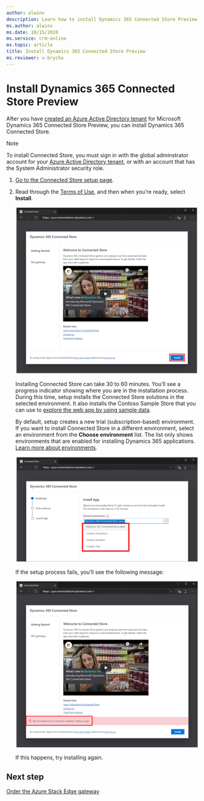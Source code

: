 ```yaml
---
author: alwinv
description: Learn how to install Dynamics 365 Connected Store Preview
ms.author: alwinv
ms.date: 10/15/2020
ms.service: crm-online
ms.topic: article
title: Install Dynamics 365 Connected Store Preview
ms.reviewer: v-brycho
---
```


# Install Dynamics 365 Connected Store Preview

After you have [created an Azure Active Directory tenant](admin-create-new-tenant.md) for Microsoft Dynamics 365 Connected Store Preview, you can 
install Dynamics 365 Connected Store.

>[!NOTE]
>To install Connected Store, you must sign in with the global adminstrator account for your [Azure Active Directory tenant](admin-create-new-tenant.md), or with an account that has the System Administrator security role.

1. [Go to the Connected Store setup page](https://go.microsoft.com/fwlink/?linkid=2143957).

2. Read through the [Terms of Use](https://go.microsoft.com/fwlink/?linkid=2128595), and then when you’re ready, select **Install**.

     ![Install button](media/install-connected-store.PNG "Install button")
    
    Installing Connected Store can take 30 to 60 minutes. You’ll see a progress indicator showing where you are in the installation process. During this time, setup installs the Connected Store solutions in the selected environment. It also installs the Contoso Sample Store that you can use to [explore the web app by using sample data](launch-app.md). 
    
    By default, setup creates a new trial (subscription-based) environment. If you want to install Connected Store in a different environment, select an environment from the **Choose environment** list. The list only shows environments that are enabled for installing Dynamics 365 applications. [Learn more about environments](https://docs.microsoft.com/power-platform/admin/environments-overview).
    
    ![Drop-down list of enabled environments](media/enabled-environments.PNG "Drop-down list of enabled environments")
        
    If the setup process fails, you’ll see the following message:
   
    ![Installation failed message](media/install-failed-message.PNG "Installation failed message")
    
    If this happens, try installing again.
    
## Next step

[Order the Azure Stack Edge gateway](admin-request-ase.md)
